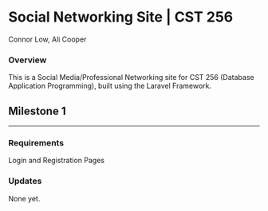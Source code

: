 # Social Networking Site | CST 256 #

Connor Low, Ali Cooper
  
### Overview ###
This is a Social Media/Professional Networking site for CST 256 (Database Application Programming), built using the Laravel Framework.
## Milestone 1 ##
----------------
### Requirements ###
Login and Registration Pages
### Updates ###
None yet.